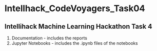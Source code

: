 # Intellhack_CodeVoyagers_Task04
## Intellihack Machine Learning Hackathon Task 4
1. Documentation - includes the reports
2. Jupyter Notebooks - includes the .ipynb files of the notebooks
